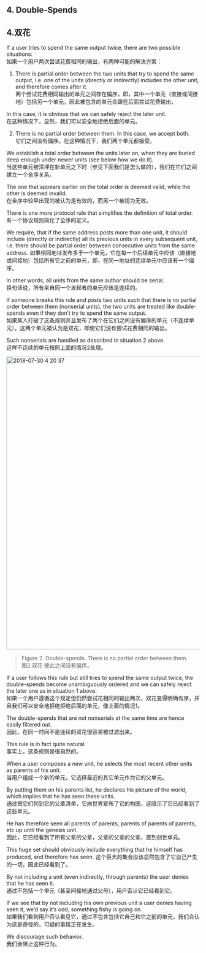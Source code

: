 ## 4. Double-Spends

## 4.双花

If a user tries to spend the same output twice, there are two possible situations:  
如果一个用户两次尝试花费相同的输出，有两种可能的解决方案：  

1. There is partial order between the two units that try to spend the same output, i.e. one of the units (directly or indirectly) includes the other unit, and therefore comes after it.   
两个尝试花费相同输出的单元之间存在偏序，即，其中一个单元（直接或间接地）包括另一个单元，因此被包含的单元会跟在后面尝试花费输出。  

  In this case, it is obvious that we can safely reject the later unit.  
  在这种情况下，显然，我们可以安全地拒绝后面的单元。  

2. There is no partial order between them. In this case, we accept both.    
它们之间没有偏序。在这种情况下，我们两个单元都接受。  

  We establish a total order between the units later on, when they are buried deep enough under newer units (see below how we do it).  
  当这些单元被深埋在新单元之下时（参见下面我们是怎么做的），我们在它们之间建立一个全序关系。  

  The one that appears earlier on the total order is deemed valid, while the other is deemed invalid.  
  在全序中较早出现的被认为是有效的，而另一个被视为无效。  


There is one more protocol rule that simplifies the definition of total order.  
有一个协议规则简化了全序的定义。   

We require, that if the same address posts more than one unit, it should include (directly or indirectly) all its previous units in every subsequent unit, i.e. there should be partial order between consecutive units from the same address. 
如果相同地址发布多于一个单元，它在每一个后续单元中应该（直接地或间接地）包括所有它之前的单元，即，在同一地址的连续单元中应该有一个偏序。  

In other words, all units from the same author should be serial.  
换句话说，所有来自同一个发起者的单元应该是连续的。  

If someone breaks this rule and posts two units such that there is no partial order between them (nonserial units), the two units are treated like double-spends even if they don’t try to spend the same output.   
如果某人打破了这条规则并且发布了两个在它们之间没有偏序的单元（不连续单元），这两个单元被认为是双花，即使它们没有尝试花费相同的输出。  

Such nonserials are handled as described in situation 2 above.  
这样不连续的单元按照上面的情况2处理。

<img width="764" alt="2018-07-30 4 20 37" src="https://user-images.githubusercontent.com/39436379/43385892-96fe9088-9414-11e8-9264-d61f3096de2c.png">

>Figure 2. Double-spends. There is no partial order between them.  
图2.双花 彼此之间没有偏序。


If a user follows this rule but still tries to spend the same output twice, the double-spends become unambiguously ordered and we can safely reject the later one as in situation 1 above.   
如果一个用户遵循这个规定但仍然尝试花相同的输出两次，双花变得明确有序，并且我们可以安全地拒绝拒绝后面的单元，像上面的情况1。  

The double-spends that are not nonserials at the same time are hence easily filtered out.  
因此，在同一时间不是连续的双花很容易被过滤出来。


This rule is in fact quite natural.  
事实上，这条规则是很自然的。

When a user composes a new unit, he selects the most recent other units as parents of his unit.   
当用户组成一个新的单元，它选择最近的其它单元作为它的父单元。  

By putting them on his parents list, he declares his picture of the world, which implies that he has seen these units.   
通过把它们列到它的父辈清单，它向世界宣布了它的构图，这暗示了它已经看到了这些单元。  

He has therefore seen all parents of parents, parents of parents of parents, etc up until the genesis unit.   
因此，它已经看到了所有父辈的父辈，父辈的父辈的父辈，直到创世单元。  

This huge set should obviously include everything that he himself has produced, and therefore has seen.
这个巨大的集合应该显然包含了它自己产生的一切，因此已经看到了。

By not including a unit (even indirectly, through parents) the user denies that he has seen it.   
通过不包括一个单元（甚至间接地通过父母），用户否认它已经看到它。  

If we see that by not including his own previous unit a user denies having seen it, we’d say it’s odd, something fishy is going on.   
如果我们看到用户否认看见它，通过不包含包括它自己和它之前的单元，我们会认为这是奇怪的，可疑的事情正在发生。

We discourage such behavior.  
我们会阻止这种行为。
